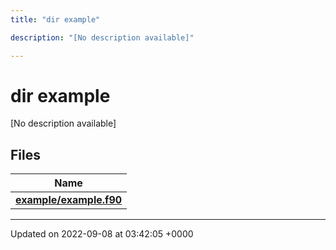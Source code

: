 ```yaml
---
title: "dir example"

description: "[No description available]"

---
```


# dir example

[No description available]

## Files

| Name           |
| -------------- |
| **[example/example.f90](/documentation/code/files/example_8f90/#file-example-example-f90)**  |






-------------------------------

Updated on 2022-09-08 at 03:42:05 +0000
